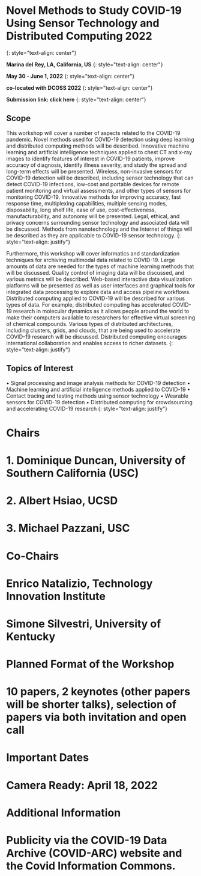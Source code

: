 # Novel Methods to Study COVID-19 Using Sensor Technology and Distributed Computing 2022
{: style="text-align: center"}

**Marina del Rey, LA, California, US**
{: style="text-align: center"}

**May 30 - June 1, 2022**
{: style="text-align: center"}

**co-located with DCOSS 2022**
{: style="text-align: center"}

**Submission link: click here**
{: style="text-align: center"}

## Scope

This workshop will cover a number of aspects related to the COVID-19 pandemic. Novel methods used for COVID-19 detection using deep learning and distributed computing methods will be described. Innovative machine learning and artificial intelligence techniques applied to chest CT and x-ray images to identify features of interest in COVID-19 patients, improve accuracy of diagnosis, identify illness severity, and study the spread and long-term effects will be presented. Wireless, non-invasive sensors for COVID-19 detection will be described, including sensor technology that can detect COVID-19 infections, low-cost and portable devices for remote patient monitoring and virtual assessments, and other types of sensors for monitoring COVID-19. Innovative methods for improving accuracy, fast response time, multiplexing capabilities, multiple sensing modes, disposability, long shelf life, ease of use, cost-effectiveness, manufacturability, and autonomy will be presented. Legal, ethical, and privacy concerns surrounding sensor technology and associated data will be discussed. Methods from nanotechnology and the Internet of things will be described as they are applicable to COVID-19 sensor technology. 
{: style="text-align: justify"}

Furthermore, this workshop will cover informatics and standardization techniques for archiving multimodal data related to COVID-19. Large amounts of data are needed for the types of machine learning methods that will be discussed. Quality control of imaging data will be discussed, and various metrics will be described. Web-based interactive data visualization platforms will be presented as well as user interfaces and graphical tools for integrated data processing to explore data and access pipeline workflows. Distributed computing applied to COVID-19 will be described for various types of data. For example, distributed computing has accelerated COVID-19 research in molecular dynamics as it allows people around the world to make their computers available to researchers for effective virtual screening of chemical compounds. Various types of distributed architectures, including clusters, grids, and clouds, that are being used to accelerate COVID-19 research will be discussed. Distributed computing encourages international collaboration and enables access to richer datasets.
{: style="text-align: justify"}

## Topics of Interest
•	Signal processing and image analysis methods for COVID-19 detection
•	Machine learning and artificial intelligence methods applied to COVID-19
•	Contact tracing and testing methods using sensor technology
•	Wearable sensors for COVID-19 detection
•	Distributed computing for crowdsourcing and accelerating COVID-19 research
{: style="text-align: justify"}

# Chairs
  # 1.	Dominique Duncan, University of Southern California (USC)
  # 2.	Albert Hsiao, UCSD
  # 3.	Michael Pazzani, USC

# Co-Chairs
  # Enrico Natalizio, Technology Innovation Institute 
  # Simone Silvestri, University of Kentucky

# Planned Format of the Workshop
  # 10 papers, 2 keynotes (other papers will be shorter talks), selection of papers via both invitation and open call

# Important Dates
  # Camera Ready: April 18, 2022

# Additional Information
  # Publicity via the COVID-19 Data Archive (COVID-ARC) website and the Covid Information Commons.


